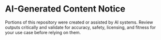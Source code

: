 # AI-Generated Content Notice

Portions of this repository were created or assisted by AI systems. Review outputs critically and validate for accuracy, safety, licensing, and fitness for your use case before relying on them.
